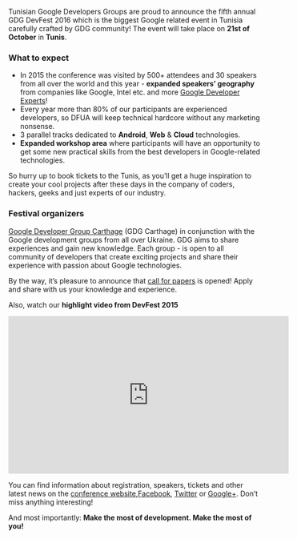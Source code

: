 Tunisian Google Developers Groups are proud to announce the fifth annual GDG DevFest 2016 which is the biggest Google related event in Tunisia carefully crafted by GDG community! The event will take place on **21st of October** in **Tunis**.

### What to expect

* In 2015 the conference was visited by 500+ attendees and 30 speakers from all over the world and this year -  **expanded speakers’ geography** from companies like Google, Intel etc. and more [Google Developer Experts](https://developers.google.com/experts/about)!
* Every year more than 80% of our participants are experienced developers, so DFUA will keep technical hardcore without any marketing nonsense.
* 3 parallel tracks dedicated to **Android**, **Web** & **Cloud** technologies.
* **Expanded workshop area** where participants will have an opportunity to get some new practical skills from the best developers in Google-related technologies.

So hurry up to book tickets to the Tunis, as you’ll get a huge inspiration to create your cool projects after these days in the company of coders, hackers, geeks and just experts of our industry.

### Festival organizers

[Google Developer Group Carthage](http://gdgcarthage.org/) (GDG Carthage) in conjunction with the Google development groups from all over Ukraine. GDG aims to share experiences and gain new knowledge. Each group - is open to all community of developers that create exciting projects and share their experience with passion about Google technologies.

By the way, it’s pleasure to announce that [call for papers](https://docs.google.com/forms/d/1rNGi2oPOAZ84mKkL5ccDYUEp93cO0RJ4GZZ-NTmtkYg/viewform) is opened! Apply and share with us your knowledge and experience.

Also, watch our **highlight video from DevFest 2015**

<iframe width="560" height="315" src="https://www.youtube.com/embed/DfMnJAzOFng?list=PLt8lEzcLNl31AX3-ONkkWmDOZezu9Cmnv" frameborder="0" allowfullscreen></iframe>

You can find information about registration, speakers, tickets and other latest news on the [conference website](http://devfest.gdg.org.ua/),[Facebook](https://facebook.com/GDGLviv), [Twitter](https://twitter.com/intent/user?screen_name=GDGLviv) or [Google+](https://plus.google.com/b/102444623953913144164). Don’t miss anything interesting!

And most importantly: **Make the most of development. Make the most of you!**
